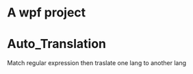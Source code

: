 # A wpf project 
# Auto_Translation
Match regular expression then traslate one lang to another lang
